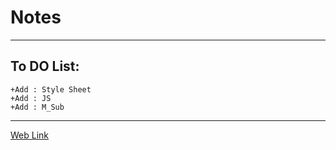 # Notes
---

## To DO List:
```
+Add : Style Sheet
+Add : JS
+Add : M_Sub
```

---

[ Web Link ](https://varma7.github.io/)